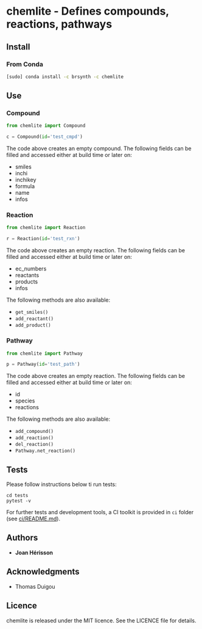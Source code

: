 # chemlite - Defines compounds, reactions, pathways

## Install
### From Conda
```sh
[sudo] conda install -c brsynth -c chemlite
```

## Use
### Compound
```python
from chemlite import Compound

c = Compound(id='test_cmpd')
```
The code above creates an empty compound. The following fields can be filled and accessed either at build time or later on:
- smiles
- inchi
- inchikey
- formula
- name
- infos

### Reaction
```python
from chemlite import Reaction

r = Reaction(id='test_rxn')
```
The code above creates an empty reaction. The following fields can be filled and accessed either at build time or later on:
- ec_numbers
- reactants
- products
- infos

The following methods are also available:
- `get_smiles()`
- `add_reactant()`
- `add_product()`


### Pathway
```python
from chemlite import Pathway

p = Pathway(id='test_path')
```
The code above creates an empty reaction. The following fields can be filled and accessed either at build time or later on:
- id
- species
- reactions

The following methods are also available:
- `add_compound()`
- `add_reaction()`
- `del_reaction()`
- `Pathway.net_reaction()`


## Tests
Please follow instructions below ti run tests:
```
cd tests
pytest -v
```
For further tests and development tools, a CI toolkit is provided in `ci` folder (see [ci/README.md](ci/README.md)).


## Authors

* **Joan Hérisson**

## Acknowledgments

* Thomas Duigou


## Licence
chemlite is released under the MIT licence. See the LICENCE file for details.
